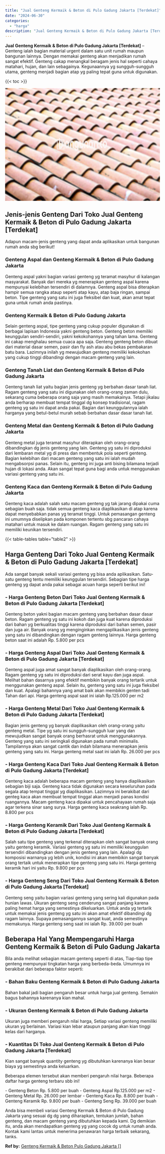 ```yaml
---
title: "Jual Genteng Kermaik & Beton di Pulo Gadung Jakarta [Terdekat]"
date: "2024-06-30"
categories: 
  - "harga"
description: "Jual Genteng Kermaik & Beton di Pulo Gadung Jakarta [Terdekat]. Anda bisa membeli variasi Genteng Kermaik & Beton di Pulo Gadung Jakarta yang sesuai dg dg ya..."
---
```


**Jual Genteng Kermaik & Beton di Pulo Gadung Jakarta \[Terdekat\]** – Genteng ialah bagian material urgent dalam satu unit rumah maupun bangunan lainnya. Dengan memakai genteng akan menjadikan rumah sangat efektif. Genteng cakap menangkal beragam jenis hal seperti cahaya matahari, hujan, dan lain sebagainya. Kegunaannya yg sungguh-sungguh utama, genteng menjadi bagian atap yg paling tepat guna untuk digunakan.

{{< toc >}}

![Jual Genteng Kermaik & Beton di Pulo Gadung Jakarta [Terdekat]](/images/genteng-minimalis-murah31.png)

## Jenis-jenis Genteng Dari Toko Jual Genteng Kermaik & Beton di Pulo Gadung Jakarta \[Terdekat\]

Adapun macam-jenis genteng yang dapat anda aplikasikan untuk bangunan rumah anda sbg berikut!

### Genteng Aspal dan Genteng Kermaik & Beton di Pulo Gadung Jakarta

Genteng aspal yakni bagian variasi genteng yg teramat masyhur di kalangan masyarakat. Banyak dari mereka yg menerapkan genteng aspal karena mempunyai kelebihan tersendiri di dalamnya. Genteng aspal bisa diterapkan hampir semua rangka ataup seperti atap kayu, atap baja ringan, sampai beton. Tipe genteng yang satu ini juga fleksibel dan kuat, akan amat tepat guna untuk rumah anda pastinya.

### Genteng Kermaik & Beton di Pulo Gadung Jakarta

Selain genteng aspal, tipe genteng yang cukup populer digunakan di berbagai lapisan Indonesia yakni genteng beton. Genteng beton memiliki keunggulan sendiri-sendiri, yakni kekokohannya yang tahan lama. Genteng ini cakap menghalau semua cuaca apa saja. Genteng genteng beton dibuat dari material dasar semen, pasir dan fly ash atau abu bekas pembakaran batu bara. Lazimnya inilah yg mewujudkan genteng memiliki kekokohan yang cukup tinggi dibandingi dengan macam genteng yang lain.

### Genteng Tanah Liat dan Genteng Kermaik & Beton di Pulo Gadung Jakarta

Genteng tanah liat yaitu bagian jenis genteng yg berbahan dasar tanah liat. Ragam genteng yang satu ini digunakan oleh orang-orang zaman dulu, sekarang cuma beberapa orang saja yang masih memakainya. Tetapi jikalau anda berharap membuat tempat tinggal dg konsep tradisional, ragam genteng yg satu ini dapat anda pakai. Bagian dari keunggulannya ialah harganya yang betul-betul murah sebab berbahan dasar dasar tanah liat.

### Genteng Metal dan Genteng Kermaik & Beton di Pulo Gadung Jakarta

Genteng metal juga teramat masyhur diterapkan oleh orang-orang dibandingkan dg jenis genteng yang lain. Genteng yg satu ini diproduksi dari lembaran metal yg di press dan membentuk pola seperti genteng. Bagian kelebihan dari macam genteng yang satu ini ialah mudah mengabsorpsi panas. Selain itu, genteng ini juga anti bising bilamana terjadi hujan di lokasi anda. Akan sangat tepat guna bagi anda untuk menggunakan variasi genteng yang satu ini.

### Genteng Kaca dan Genteng Kermaik & Beton di Pulo Gadung Jakarta

Genteng kaca adalah salah satu macam genteng yg tak jarang dipakai cuma sebagian buah saja. tidak semua genteng kaca diaplikasikan di atap karena dapat menyebabkan panas yg teramat tinggi. Untuk pemasangan genteng ini umumnya diselipkan pada komponen tertentu sbg pancaran cahaya matahari untuk masuk ke dalam ruangan. Ragam genteng yang satu ini memiliki keunikan tersendiri.

{{< table-tables table="table2" >}}

## Harga Genteng Dari Toko Jual Genteng Kermaik & Beton di Pulo Gadung Jakarta \[Terdekat\]

Ada sangat banyak sekali variasi genteng yg bisa anda aplikasikan. Satu-satu genteng tentu memiliki keunggulan tersendiri. Sebagian tipe harga genteng yg dapat anda pakai sebagai acuan harga seperti berikut ini!

### \- Harga Genteng Beton Dari Toko Jual Genteng Kermaik & Beton di Pulo Gadung Jakarta \[Terdekat\]

Genteng beton yakni bagian macam genteng yang berbahan dasar dasar beton. Ragam genteng yg satu ini kokoh dan juga kuat karena diproduksi dari bahan yg berkualitas tinggi karena diproduksi dari bahan semen, pasir dan juga air. Banyak orang yg menginginkan mengaplikasikan jenis genteng yang satu ini dibandingkan dengan ragam genteng lainnya. Harga genteng beton saat ini adalah Rp. 5.800 per pcs

### \- Harga Genteng Aspal Dari Toko Jual Genteng Kermaik & Beton di Pulo Gadung Jakarta \[Terdekat\]

Genteng aspal juga amat sangat banyak diaplikasikan oleh orang-orang. Ragam genteng yg satu ini diproduksi dari serat kayu dan juga aspal. Melihat bahan dasarnya yang efektif membikin banyak orang tertarik untuk menggunakan genteng aspal. Selain itu, genteng yang satu ini juga fleksibel dan kuat. Apalagi bahannya yang amat baik akan membikin genten tadi Tahan dari api. Harga genteng aspal saat ini ialah Rp.125.000 per m2

### \- Harga Genteng Metal Dari Toko Jual Genteng Kermaik & Beton di Pulo Gadung Jakarta \[Terdekat\]

Bagian jenis genteng yg banyak diaplikasikan oleh orang-orang yaitu genteng metal. Tipe yg satu ini sungguh-sungguh luar yang dan mewujudkan sangat banyak orang berhasrat untuk menggunakannya. Genteng yang satu ini seringkali digunakan pada rumah minimalis. Tampilannya akan sangat cantik dan indah bilamana menerapkan jenis genteng yang satu ini. Harga genteng metal saat ini ialah Rp. 26.000 per pcs

### \- Harga Genteng Kaca Dari Toko Jual Genteng Kermaik & Beton di Pulo Gadung Jakarta \[Terdekat\]

Genteng kaca adalah beberapa macam genteng yang hanya diaplikasikan sebagian biji saja. Genteng kaca tidak digunakan secara keseluruhan pada segala atap tempat tinggal yg diaplikasikan. Lazimnya ini berakibat dari genteg kaca akan membuat tempat tinggal akan menjadi panas kondisi ruangannya. Macam genteng kaca dipakai untuk pencahayaan rumah saja agar terkena sinar sang surya. Harga genteng kaca seakrang ialah Rp. 8.800 per pcs

### \- Harga Genteng Keramik Dari Toko Jual Genteng Kermaik & Beton di Pulo Gadung Jakarta \[Terdekat\]

Salah satu tipe genteng yang terkenal diterapkan oleh sangat banyak orang yaitu genteng keramik. Variasi genteng yg satu ini memiliki keunggulan tersendiri dibandingkan dengan jenis genteng yang lain. Apalagi dg komposisi warnanya yg lebih unik, kondisi ini akan membikin sangat banyak orang tertaik untuk menerapkan tipe genteng yang satu ini. Harga genteng keramik hari ini yaitu Rp. 9.800 per pcs

### \- Harga Genteng Seng Dari Toko Jual Genteng Kermaik & Beton di Pulo Gadung Jakarta \[Terdekat\]

Genteng seng yaitu bagian variasi genteng yang sering kali digunakan pada hunian lawas. Ukuran genteng seng cenderung sangat panjang karena paling hemat harga yang semestinya dikeluarkan. Untuk anda yg tertarik untuk memakai jenis genteng yg satu ini akan amat efektif dibandingi dg ragam lainnya. Supaya pemasangannya sangat kuat, anda semestinya memakunya. Harga genteng seng saat ini ialah Rp. 39.000 per buah

## Beberapa Hal Yang Mempengaruhi Harga Genteng Kermaik & Beton di Pulo Gadung Jakarta

Bila anda melihat sebagian macam genteng seperti di atas, Tiap-tiap tipe genteng mempunyai tingkatan harga yang berbeda-beda. Umumnya ini berakibat dari beberapa faktor seperti:

### \- Bahan Baku Genteng Kermaik & Beton di Pulo Gadung Jakarta

Bahan bakal jadi bagian pengaruh besar untuk harga jual genteng. Semakin bagus bahannya karenanya kian mahal.

### \- Ukuran Genteng Kermaik & Beton di Pulo Gadung Jakarta

Ukuran juga memberi pengaruh nilai harga, Setiap variasi genteng memiliki ukuran yg berlainan. Variasi kian lebar ataupun panjang akan kian tinggi kelas dari harganya.

### \- Kuantitas Di Toko Jual Genteng Kermaik & Beton di Pulo Gadung Jakarta \[Terdekat\]

Kian sangat banyak quantity genteng yg dibutuhkan karenanya kian besar biaya yg semestinya anda keluarkan.

Beberapa elemen tersebut akan memberi pengaruh nilai harga. Beberapa daftar harga genteng terbaru sbb ini!

\- Genteng Beton Rp. 5.800 per buah - Genteng Aspal Rp.125.000 per m2 - Genteng Metal Rp. 26.000 per lembar - Genteng Kaca Rp. 8.800 per buah - Genteng Keramik Rp. 9.800 per buah - Genteng Seng Rp. 39.000 per buah

Anda bisa membeli variasi Genteng Kermaik & Beton di Pulo Gadung Jakarta yang sesuai dg dg yang diharapkan, tentukan jumlah, bahan genteng, dan macam genteng yang dibutuhkan kepada kami. Dg demikian itu, anda akan mendapatkan genteng yg yang cocok dg untuk rumah anda. Kontak kami lantas untuk menerima penawaran harga terbaik sekarang, tanks.

**Ref by:**  [Genteng Kermaik & Beton  Pulo Gadung Jakarta []](https://id.wikipedia.org/wiki/Genteng)

